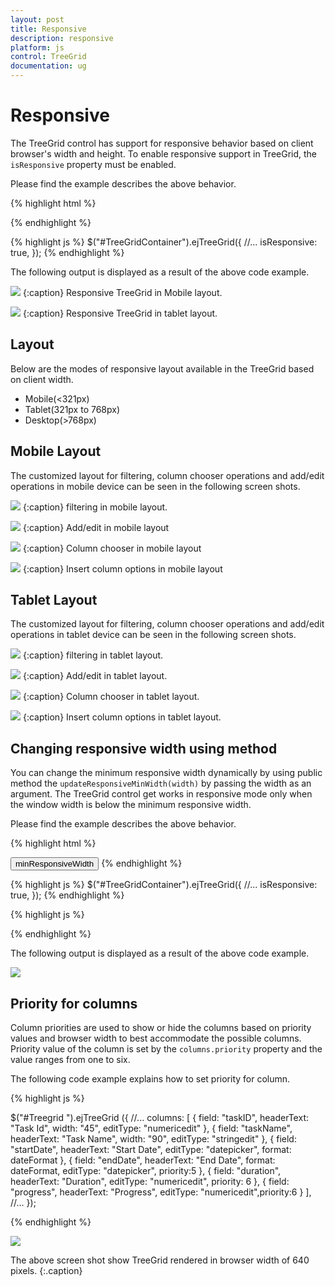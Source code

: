 ```yaml
---
layout: post
title: Responsive
description: responsive
platform: js
control: TreeGrid
documentation: ug
---
```

# Responsive

The TreeGrid control has support for responsive behavior based on client browser's width and height. To enable responsive support in TreeGrid, the `isResponsive` property must be enabled.

Please find the example describes the above behavior.

{% highlight html %}
<div id="TreeGridContainer"/>
{% endhighlight %}

{% highlight js %}
$("#TreeGridContainer").ejTreeGrid({
    //...
    isResponsive: true,
});
{% endhighlight %}

The following output is displayed as a result of the above code example.

![](Responsive_images/adaptive-mob.png)
{:caption}
Responsive TreeGrid in Mobile layout.

![](Responsive_images/adaptive.png)
{:caption}
Responsive TreeGrid in tablet layout.

## Layout

Below are the modes of responsive layout available in the TreeGrid based on client width.

* Mobile(<321px)
* Tablet(321px to 768px)
* Desktop(>768px)

## Mobile Layout

The customized layout for filtering, column chooser operations and add/edit operations in mobile device can be seen in the following screen shots.

![](Responsive_images/adaptive-mob-filter.png)
{:caption}
filtering in mobile layout.

![](Responsive_images/adaptive-mob-edit.png)
{:caption}
Add/edit in mobile layout

![](Responsive_images/adaptive-mob-colchooser.png)
{:caption}
Column chooser in mobile layout

![](Responsive_images/adaptive-mob-insert.png)
{:caption}
Insert column options in mobile layout

## Tablet Layout

The customized layout for filtering, column chooser operations and add/edit operations in tablet device can be seen in the following screen shots.

![](Responsive_images/adaptive-filter.png)
{:caption}
filtering in tablet layout.

![](Responsive_images/adaptive-edit.png)
{:caption}
Add/edit in tablet layout.

![](Responsive_images/adaptive-colchooser.png)
{:caption}
Column chooser in tablet layout.

![](Responsive_images/adaptive-insert.png)
{:caption}
Insert column options in tablet layout.

## Changing responsive width using method

You can change the minimum responsive width dynamically by using public method the `updateResponsiveMinWidth(width)` by passing the width as an argument.
The TreeGrid control get works in responsive mode only when the window width is below the minimum responsive width.

Please find the example describes the above behavior.

{% highlight html %}
<div id="TreeGridContainer"/>
<button id="minResponsiveWidth">minResponsiveWidth</button>
{% endhighlight %}

{% highlight js %}
$("#TreeGridContainer").ejTreeGrid({
    //...
    isResponsive: true,
});
{% endhighlight %}

{% highlight js %}
<script>

$("#minResponsiveWidth").click(function (args) {
                treegridObj = $("# TreeGridContainer ").data("ejTreeGrid");
                treegridObj.updateResponsiveMinWidth(600);
            })

</script>
{% endhighlight %}

The following output is displayed as a result of the above code example.

![](Responsive_images/adaptive-publicmethod.png)

## Priority for columns

Column priorities are used to show or hide the columns based on priority values and browser width to best accommodate the possible columns. Priority value of the column is set by the `columns.priority` property and the value ranges from one to six.

The following code example explains how to set priority for column.

{% highlight js %}

$("#Treegrid ").ejTreeGrid ({
      //...
      columns: [
                { field: "taskID", headerText: "Task Id", width: "45", editType: "numericedit" },
                { field: "taskName", headerText: "Task Name", width: "90", editType: "stringedit" },
                { field: "startDate", headerText: "Start Date", editType: "datepicker", format: dateFormat },
                { field: "endDate", headerText: "End Date", format: dateFormat, editType: "datepicker", priority:5 },
                { field: "duration", headerText: "Duration", editType: "numericedit", priority: 6 },
                { field: "progress", headerText: "Progress", editType: "numericedit",priority:6 }
            ],
     //...
});

{% endhighlight %}

![](Responsive_images/priority-column.png)

The above screen shot show TreeGrid rendered in browser width of 640 pixels.
{:.caption}